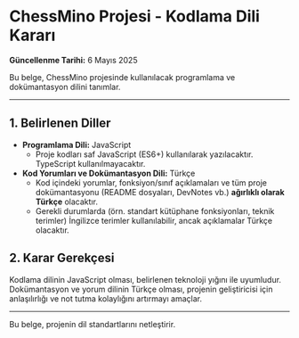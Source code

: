 # ChessMino Projesi - Kodlama Dili Kararı

**Güncellenme Tarihi:** 6 Mayıs 2025

Bu belge, ChessMino projesinde kullanılacak programlama ve dokümantasyon dilini tanımlar.

---

## 1. Belirlenen Diller

*   **Programlama Dili:** JavaScript
    *   Proje kodları saf JavaScript (ES6+) kullanılarak yazılacaktır. TypeScript kullanılmayacaktır.
*   **Kod Yorumları ve Dokümantasyon Dili:** Türkçe
    *   Kod içindeki yorumlar, fonksiyon/sınıf açıklamaları ve tüm proje dokümantasyonu (README dosyaları, DevNotes vb.) **ağırlıklı olarak Türkçe** olacaktır.
    *   Gerekli durumlarda (örn. standart kütüphane fonksiyonları, teknik terimler) İngilizce terimler kullanılabilir, ancak açıklamalar Türkçe olacaktır.

## 2. Karar Gerekçesi

Kodlama dilinin JavaScript olması, belirlenen teknoloji yığını ile uyumludur. Dokümantasyon ve yorum dilinin Türkçe olması, projenin geliştiricisi için anlaşılırlığı ve not tutma kolaylığını artırmayı amaçlar.

---

Bu belge, projenin dil standartlarını netleştirir.